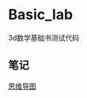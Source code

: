 # Basic_lab
 3d数学基础书测试代码


## 笔记
[思维导图](https://edrawcloudpubliccn.oss-cn-shenzhen.aliyuncs.com/viewer/self/16747446/share/2020-4-21/1587428841/main.svg)